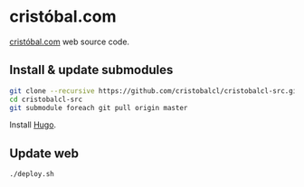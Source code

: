 # cristóbal.com
[cristóbal.com](http://cristóbal.com) web source code.

## Install & update submodules

```bash
git clone --recursive https://github.com/cristobalcl/cristobalcl-src.git
cd cristobalcl-src
git submodule foreach git pull origin master
```

Install [Hugo](https://gohugo.io/).

## Update web

```bash
./deploy.sh
```
